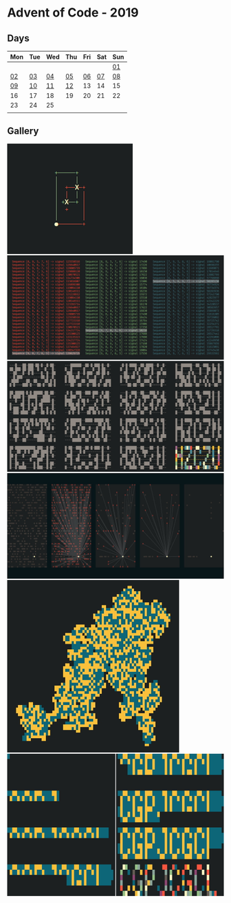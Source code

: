 # Advent of Code - 2019

## Days
| Mon | Tue | Wed | Thu | Fri | Sat | Sun |
| --- | --- | --- | --- | --- | --- | --- |
|||||||[01](./d01)|
|[02](./d02)|[03](./d03)|[04](./d04)|[05](./d05)|[06](./d06)|[07](./d07)|[08](./d08)|
|[09](./d09)|[10](./d10)|[11](./d11)|[12](./d12)|13|14|15|
|16|17|18|19|20|21|22|
|23|24|25|
||

## Gallery

![visualization screenshot](./d03/visual.jpg)
![visualization screenshot](./d07/visual.jpg)
![visualization screenshot](./d08/visual.jpg)
![visualization screenshot](./d10/visual.jpg)
![visualization screenshot](./d11/visual_1.jpg)
![visualization screenshot](./d11/visual_2.jpg)

